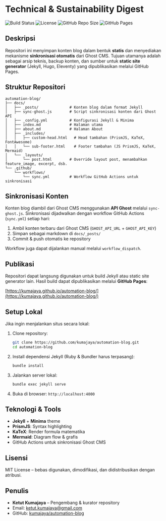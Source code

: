 # Technical & Sustainability Digest

![Build Status](https://img.shields.io/github/actions/workflow/status/kumajaya/automation-blog/sync.yml?branch=main)
![License](https://img.shields.io/github/license/kumajaya/automation-blog)
![GitHub Repo Size](https://img.shields.io/github/repo-size/kumajaya/automation-blog)
![GitHub Pages](https://img.shields.io/badge/GitHub-Pages-blue)

## Deskripsi

Repositori ini menyimpan konten blog dalam bentuk **statis** dan menyediakan mekanisme **sinkronisasi otomatis** dari Ghost CMS. Tujuan utamanya adalah sebagai arsip teknis, backup konten, dan sumber untuk **static site generator** (Jekyll, Hugo, Eleventy) yang dipublikasikan melalui GitHub Pages.

## Struktur Repositori

```
automation-blog/
├── docs/
│   ├── _posts/              # Konten blog dalam format Jekyll
│   ├── sync-ghost.js        # Script sinkronisasi konten dari Ghost API
│   ├── _config.yml          # Konfigurasi Jekyll & Minima
│   ├── index.md             # Halaman utama
│   ├── about.md             # Halaman About
│   ├── _includes/
│   │   ├── custom-head.html   # Head tambahan (PrismJS, KaTeX, FontAwesome)
│   │   └── sub-footer.html    # Footer tambahan (JS PrismJS, KaTeX, Mermaid)
│   └── _layouts/
│       └── post.html        # Override layout post, menambahkan feature_image, excerpt, dsb.
└── .github/
    └── workflows/
        └── sync.yml         # Workflow GitHub Actions untuk sinkronisasi

```

## Sinkronisasi Konten

Konten blog diambil dari Ghost CMS menggunakan **API Ghost** melalui `sync-ghost.js`. Sinkronisasi dijadwalkan dengan workflow GitHub Actions (`sync.yml`) setiap hari:

1. Ambil konten terbaru dari Ghost CMS (`GHOST_API_URL` + `GHOST_API_KEY`)
2. Simpan sebagai markdown di `docs/_posts/`
3. Commit & push otomatis ke repository

Workflow juga dapat dijalankan manual melalui `workflow_dispatch`.

## Publikasi

Repositori dapat langsung digunakan untuk build Jekyll atau static site generator lain. Hasil build dapat dipublikasikan melalui **GitHub Pages**:

[https://kumajaya.github.io/automation-blog/](https://kumajaya.github.io/automation-blog/)

## Setup Lokal

Jika ingin menjalankan situs secara lokal:

1. Clone repository:
   ```bash
   git clone https://github.com/kumajaya/automation-blog.git
   cd automation-blog
   ```

2. Install dependensi Jekyll (Ruby & Bundler harus terpasang):

   ```bash
   bundle install
   ```
3. Jalankan server lokal:

   ```bash
   bundle exec jekyll serve
   ```
4. Buka di browser: `http://localhost:4000`

## Teknologi & Tools

* **Jekyll** + **Minima** theme
* **PrismJS**: Syntax highlighting
* **KaTeX**: Render formula matematika
* **Mermaid**: Diagram flow & grafis
* GitHub Actions untuk sinkronisasi Ghost CMS

## Lisensi

MIT License – bebas digunakan, dimodifikasi, dan didistribusikan dengan atribusi.

## Penulis

* **Ketut Kumajaya** – Pengembang & kurator repository
* Email: [ketut.kumajaya@gmail.com](mailto:ketut.kumajaya@gmail.com)
* GitHub: [kumajaya/automation-blog](https://github.com/kumajaya/automation-blog)
